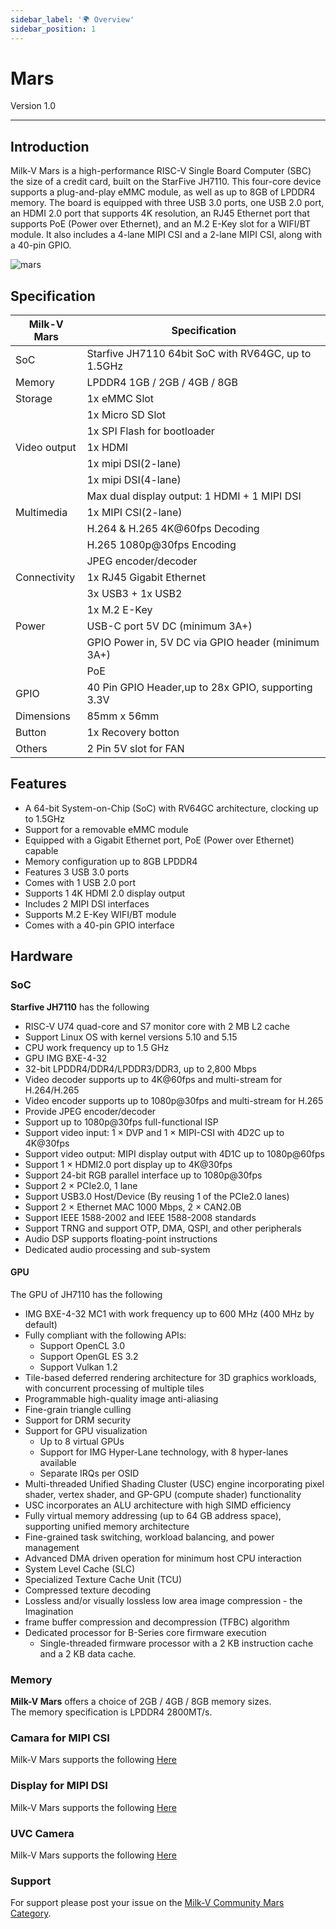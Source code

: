 ```yaml
---
sidebar_label: '🌍 Overview'
sidebar_position: 1
---
```


# Mars

Version 1.0 

-------------------------
## Introduction

Milk-V Mars is a high-performance RISC-V Single Board Computer (SBC) the size of a credit card, built on the StarFive JH7110. This four-core device supports a plug-and-play eMMC module, as well as up to 8GB of LPDDR4 memory. The board is equipped with three USB 3.0 ports, one USB 2.0 port, an HDMI 2.0 port that supports 4K resolution, an RJ45 Ethernet port that supports PoE (Power over Ethernet), and an M.2 E-Key slot for a WIFI/BT module. It also includes a 4-lane MIPI CSI and a 2-lane MIPI CSI, along with a 40-pin GPIO.  
  
![mars](/docs/mars/mars.webp)

## Specification

| Milk-V Mars  | Specification                                       |
|--------------|-----------------------------------------------------|
| SoC          | Starfive JH7110 64bit SoC with RV64GC, up to 1.5GHz |
| Memory       | LPDDR4 1GB / 2GB / 4GB / 8GB                        |
| Storage      | 1x eMMC Slot                                        |
|              | 1x Micro SD Slot                                    |
|              | 1x SPI Flash for bootloader                         |
| Video output | 1x HDMI                                             |
|              | 1x mipi DSI(2-lane)                                 |
|              | 1x mipi DSI(4-lane)                                 |
|              | Max dual display output: 1 HDMI + 1 MIPI DSI        |
| Multimedia   | 1x MIPI CSI(2-lane)                                 |
|              | H.264 & H.265 4K@60fps Decoding                     |
|              | H.265 1080p@30fps Encoding                          |
|              | JPEG encoder/decoder                                |
| Connectivity | 1x RJ45 Gigabit Ethernet                            |
|              | 3x USB3 + 1x USB2                                   |
|              | 1x M.2 E-Key                                        |
| Power        | USB-C port 5V DC (minimum 3A+)                      |
|              | GPIO Power in, 5V DC via GPIO header (minimum 3A+)  |
|              | PoE                                                 |
| GPIO         | 40 Pin GPIO Header,up to 28x GPIO, supporting 3.3V  |
| Dimensions   | 85mm x 56mm                                         |
| Button       | 1x Recovery botton                                  |
| Others       | 2 Pin 5V slot for FAN                               |

## Features 

- A 64-bit System-on-Chip (SoC) with RV64GC architecture, clocking up to 1.5GHz
- Support for a removable eMMC module
- Equipped with a Gigabit Ethernet port, PoE (Power over Ethernet) capable
- Memory configuration up to 8GB LPDDR4
- Features 3 USB 3.0 ports
- Comes with 1 USB 2.0 port
- Supports 1 4K HDMI 2.0 display output
- Includes 2 MIPI DSI interfaces
- Supports M.2 E-Key WIFI/BT module
- Comes with a 40-pin GPIO interface

## Hardware

### SoC

**Starfive JH7110** has the following 
- RISC-V U74 quad-core and S7 monitor core with 2 MB L2 cache
- Support Linux OS with kernel versions 5.10 and 5.15
- CPU work frequency up to 1.5 GHz
- GPU IMG BXE-4-32
- 32-bit LPDDR4/DDR4/LPDDR3/DDR3, up to 2,800 Mbps
- Video decoder supports up to 4K@60fps and multi-stream for H.264/H.265
- Video encoder supports up to 1080p@30fps and multi-stream for H.265
- Provide JPEG encoder/decoder
- Support up to 1080p@30fps full-functional ISP
- Support video input: 1 × DVP and 1 × MIPI-CSI with 4D2C up to 4K@30fps
- Support video output: MIPI display output with 4D1C up to 1080p@60fps
- Support 1 × HDMI2.0 port display up to 4K@30fps
- Support 24-bit RGB parallel interface up to 1080p@30fps
- Support 2 × PCIe2.0, 1 lane
- Support USB3.0 Host/Device (By reusing 1 of the PCIe2.0 lanes)
- Support 2 × Ethernet MAC 1000 Mbps, 2 × CAN2.0B
- Support IEEE 1588-2002 and IEEE 1588-2008 standards
- Support TRNG and support OTP, DMA, QSPI, and other peripherals
- Audio DSP supports floating-point instructions
- Dedicated audio processing and sub-system

#### GPU

The GPU of JH7110 has the following 
- IMG BXE-4-32 MC1 with work frequency up to 600 MHz (400 MHz by default)
- Fully compliant with the following APIs:
    - Support OpenCL 3.0
    - Support OpenGL ES 3.2
    - Support Vulkan 1.2
- Tile-based deferred rendering architecture for 3D graphics workloads, with concurrent processing of multiple tiles
- Programmable high-quality image anti-aliasing
- Fine-grain triangle culling
- Support for DRM security
- Support for GPU visualization
    - Up to 8 virtual GPUs
    - Support for IMG Hyper-Lane technology, with 8 hyper-lanes available
    - Separate IRQs per OSID
- Multi-threaded Unified Shading Cluster (USC) engine incorporating pixel shader, vertex shader, and GP-GPU (compute shader) functionality
- USC incorporates an ALU architecture with high SIMD efficiency
- Fully virtual memory addressing (up to 64 GB address space), supporting unified memory architecture
- Fine-grained task switching, workload balancing, and power management
- Advanced DMA driven operation for minimum host CPU interaction
- System Level Cache (SLC)
- Specialized Texture Cache Unit (TCU)
- Compressed texture decoding
- Lossless and/or visually lossless low area image compression - the Imagination
- frame buffer compression and decompression (TFBC) algorithm
- Dedicated processor for B-Series core firmware execution
    - Single-threaded firmware processor with a 2 KB instruction cache and a 2 KB data cache.

### Memory

**Milk-V Mars** offers a choice of 2GB / 4GB / 8GB memory sizes.  
The memory specification is LPDDR4 2800MT/s.

### Camara for MIPI CSI

Milk-V Mars supports the following [Here](https://milkv.io/docs/mars/mipicsi-support)

### Display for MIPI DSI

Milk-V Mars supports the following [Here](https://milkv.io/docs/mars/mipidsi-support)

### UVC Camera

Milk-V Mars supports the following [Here](https://milkv.io/docs/mars/uvccam-support)

### Support
For support please post your issue on the [Milk-V Community Mars Category](https://community.milkv.io/c/mars).
